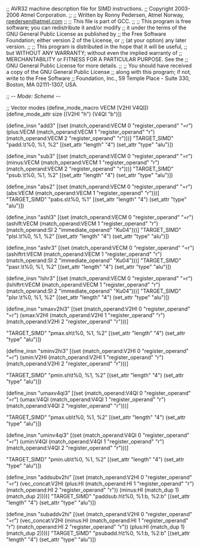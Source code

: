 ;;   AVR32 machine description file for SIMD instructions.
;;   Copyright 2003-2006 Atmel Corporation.
;;
;;   Written by Ronny Pedersen, Atmel Norway, <rpedersen@atmel.com>
;;
;;   This file is part of GCC.
;;
;;   This program is free software; you can redistribute it and/or modify
;;   it under the terms of the GNU General Public License as published by
;;   the Free Software Foundation; either version 2 of the License, or
;;   (at your option) any later version.
;;
;;   This program is distributed in the hope that it will be useful,
;;   but WITHOUT ANY WARRANTY; without even the implied warranty of
;;   MERCHANTABILITY or FITNESS FOR A PARTICULAR PURPOSE.  See the
;;   GNU General Public License for more details.
;;
;;   You should have received a copy of the GNU General Public License
;;   along with this program; if not, write to the Free Software
;;   Foundation, Inc., 59 Temple Place - Suite 330, Boston, MA 02111-1307, USA.

;; -*- Mode: Scheme -*-


;; Vector modes
(define_mode_macro VECM [V2HI V4QI])
(define_mode_attr  size [(V2HI "h") (V4QI "b")])

(define_insn "add<mode>3"
  [(set (match_operand:VECM 0 "register_operand" "=r")
	(plus:VECM (match_operand:VECM 1 "register_operand" "r")
                   (match_operand:VECM 2 "register_operand" "r")))]
  "TARGET_SIMD"
  "padd.<size>\t%0, %1, %2"
  [(set_attr "length" "4")
   (set_attr "type" "alu")])


(define_insn "sub<mode>3"
  [(set (match_operand:VECM 0 "register_operand" "=r")
	(minus:VECM (match_operand:VECM 1 "register_operand" "r")
                    (match_operand:VECM 2 "register_operand" "r")))]
  "TARGET_SIMD"
  "psub.<size>\t%0, %1, %2"
  [(set_attr "length" "4")
   (set_attr "type" "alu")])


(define_insn "abs<mode>2"
  [(set (match_operand:VECM 0 "register_operand" "=r")
	(abs:VECM (match_operand:VECM 1 "register_operand" "r")))]
  "TARGET_SIMD"
  "pabs.s<size>\t%0, %1"
  [(set_attr "length" "4")
   (set_attr "type" "alu")])

(define_insn "ashl<mode>3"
  [(set (match_operand:VECM 0 "register_operand"           "=r")
	(ashift:VECM (match_operand:VECM 1 "register_operand" "r")
                     (match_operand:SI 2 "immediate_operand" "Ku04")))]
  "TARGET_SIMD"
  "plsl.<size>\t%0, %1, %2"
  [(set_attr "length" "4")
   (set_attr "type" "alu")])

(define_insn "ashr<mode>3"
  [(set (match_operand:VECM 0 "register_operand"           "=r")
	(ashiftrt:VECM (match_operand:VECM 1 "register_operand" "r")
                       (match_operand:SI 2 "immediate_operand" "Ku04")))]
  "TARGET_SIMD"
  "pasr.<size>\t%0, %1, %2"
  [(set_attr "length" "4")
   (set_attr "type" "alu")])

(define_insn "lshr<mode>3"
  [(set (match_operand:VECM 0 "register_operand"           "=r")
	(lshiftrt:VECM (match_operand:VECM 1 "register_operand" "r")
                       (match_operand:SI 2 "immediate_operand" "Ku04")))]
  "TARGET_SIMD"
  "plsr.<size>\t%0, %1, %2"
  [(set_attr "length" "4")
   (set_attr "type" "alu")])

(define_insn "smaxv2hi3"
  [(set (match_operand:V2HI 0 "register_operand" "=r")
	(smax:V2HI (match_operand:V2HI 1 "register_operand" "r")
                        (match_operand:V2HI 2 "register_operand" "r")))]

  "TARGET_SIMD"
  "pmax.sh\t%0, %1, %2"
  [(set_attr "length" "4")
   (set_attr "type" "alu")])

(define_insn "sminv2hi3"
  [(set (match_operand:V2HI 0 "register_operand" "=r")
	(smin:V2HI (match_operand:V2HI 1 "register_operand" "r")
                        (match_operand:V2HI 2 "register_operand" "r")))]

  "TARGET_SIMD"
  "pmin.sh\t%0, %1, %2"
  [(set_attr "length" "4")
   (set_attr "type" "alu")])

(define_insn "umaxv4qi3"
  [(set (match_operand:V4QI 0 "register_operand" "=r")
	(umax:V4QI (match_operand:V4QI 1 "register_operand" "r")
                   (match_operand:V4QI 2 "register_operand" "r")))]

  "TARGET_SIMD"
  "pmax.ub\t%0, %1, %2"
  [(set_attr "length" "4")
   (set_attr "type" "alu")])

(define_insn "uminv4qi3"
  [(set (match_operand:V4QI 0 "register_operand" "=r")
	(umin:V4QI (match_operand:V4QI 1 "register_operand" "r")
                   (match_operand:V4QI 2 "register_operand" "r")))]

  "TARGET_SIMD"
  "pmin.ub\t%0, %1, %2"
  [(set_attr "length" "4")
   (set_attr "type" "alu")])


(define_insn "addsubv2hi"
  [(set (match_operand:V2HI 0 "register_operand" "=r")
        (vec_concat:V2HI
         (plus:HI (match_operand:HI 1 "register_operand" "r")
                  (match_operand:HI 2 "register_operand" "r"))
         (minus:HI (match_dup 1) (match_dup 2))))]
  "TARGET_SIMD"
  "paddsub.h\t%0, %1:b, %2:b"
  [(set_attr "length" "4")
   (set_attr "type" "alu")])

(define_insn "subaddv2hi"
  [(set (match_operand:V2HI 0 "register_operand" "=r")
        (vec_concat:V2HI
         (minus:HI (match_operand:HI 1 "register_operand" "r")
                  (match_operand:HI 2 "register_operand" "r"))
         (plus:HI (match_dup 1) (match_dup 2))))]
  "TARGET_SIMD"
  "psubadd.h\t%0, %1:b, %2:b"
  [(set_attr "length" "4")
   (set_attr "type" "alu")])
